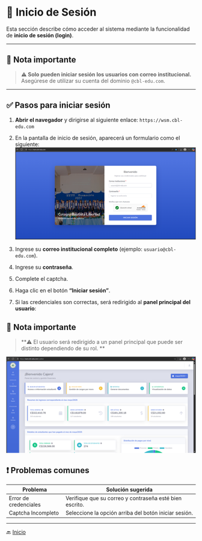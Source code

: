# 🔐 Inicio de Sesión
Esta sección describe cómo acceder al sistema mediante la funcionalidad de **inicio de sesión (login)**.

---

## 📝 Nota importante

> **⚠️ Solo pueden iniciar sesión los usuarios con correo institucional.**  
> Asegúrese de utilizar su cuenta del dominio `@cbl-edu.com`.
> 
---

## ✅ Pasos para iniciar sesión

1. **Abrir el navegador** y dirigirse al siguiente enlace: `https://wsm.cbl-edu.com`
2. En la pantalla de inicio de sesión, aparecerá un formulario como el siguiente: 
![Login](../../assets/Login/Login1.png)

3. Ingrese su **correo institucional completo** (ejemplo: `usuario@cbl-edu.com`).
4. Ingrese su **contraseña**.
5. Complete el captcha.
6. Haga clic en el botón **“Iniciar sesión”**.
7. Si las credenciales son correctas, será redirigido al **panel principal del usuario**:

## 📝 Nota importante

> **⚠️ El usuario será redirigido a un panel principal que puede ser distinto dependiendo de su rol.  ** 

![Inicio del Cajero](../../assets/Login/Login2.png)
## ❗ Problemas comunes

| Problema              | Solución sugerida                                       |
| --------------------- |---------------------------------------------------------|
| Error de credenciales | Verifique que su correo y contraseña esté bien escrito. |
| Captcha Incompleto    | Seleccione la opción arriba del botón iniciar sesión.   |

---

🔙 [Inicio](../Index.md)

